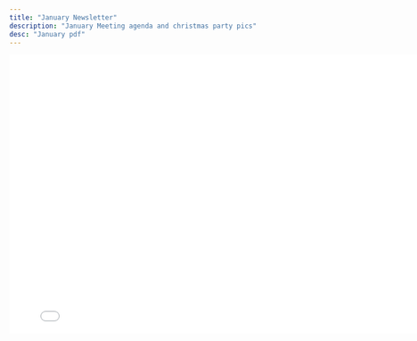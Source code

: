 ```yaml
---
title: "January Newsletter"
description: "January Meeting agenda and christmas party pics"
desc: "January pdf"
---
```


<div class="newsletter">

<embed src= 
"/newsletters/jan2024.pdf" 
               width="800"
                  height="500"> 

</div>